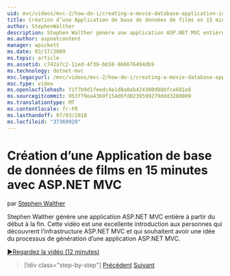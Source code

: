 ```yaml
---
uid: mvc/videos/mvc-2/how-do-i/creating-a-movie-database-application-in-15-minutes-with-aspnet-mvc
title: Création d’une Application de base de données de films en 15 minutes avec ASP.NET MVC | Microsoft Docs
author: StephenWalther
description: Stephen Walther génère une application ASP.NET MVC entière à partir du début à la fin. Cette vidéo est une excellente introduction pour les personnes qui découvrent le f de MVC ASP.NET...
ms.author: aspnetcontent
manager: wpickett
ms.date: 03/17/2009
ms.topic: article
ms.assetid: c742a7c2-11ed-4f39-b658-960676494db9
ms.technology: dotnet-mvc
msc.legacyurl: /mvc/videos/mvc-2/how-do-i/creating-a-movie-database-application-in-15-minutes-with-aspnet-mvc
msc.type: video
ms.openlocfilehash: f1f7b9d1feedc4e1d8a0ab424300d9bbfce681e8
ms.sourcegitcommit: 953ff9ea4369f154d6fd0239599279ddd3280009
ms.translationtype: MT
ms.contentlocale: fr-FR
ms.lasthandoff: 07/03/2018
ms.locfileid: "37369920"
---
```

<a name="creating-a-movie-database-application-in-15-minutes-with-aspnet-mvc"></a>Création d’une Application de base de données de films en 15 minutes avec ASP.NET MVC
====================
par [Stephen Walther](https://github.com/StephenWalther)

Stephen Walther génère une application ASP.NET MVC entière à partir du début à la fin. Cette vidéo est une excellente introduction aux personnes qui découvrent l’infrastructure ASP.NET MVC et qui souhaitent avoir une idée du processus de génération d’une application ASP.NET MVC.

[&#9654;Regardez la vidéo (12 minutes)](https://channel9.msdn.com/Blogs/ASP-NET-Site-Videos/creating-a-movie-database-application-in-15-minutes-with-aspnet-mvc)

> [!div class="step-by-step"]
> [Précédent](creating-a-tasklist-application-with-aspnet-mvc.md)
> [Suivant](understanding-models-views-and-controllers.md)
